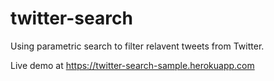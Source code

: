 # twitter-search

Using parametric search to filter relavent tweets from Twitter.

Live demo at https://twitter-search-sample.herokuapp.com
